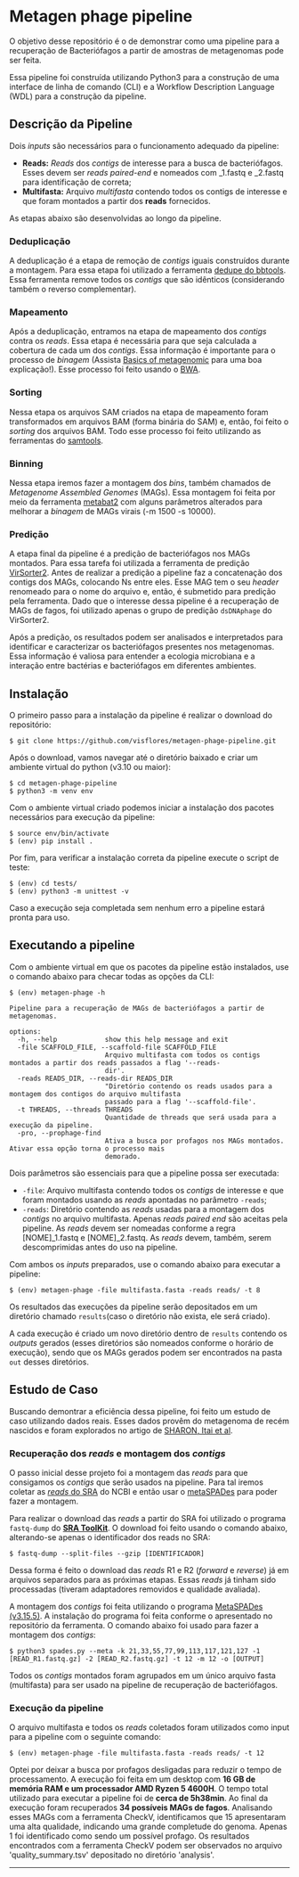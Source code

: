 # Metagen phage pipeline

O objetivo desse repositório é o de demonstrar como uma pipeline para a recuperação de Bacteriófagos a partir de amostras de metagenomas pode ser feita.

Essa pipeline foi construída utilizando Python3 para a construção de uma interface de linha de comando (CLI) e a Workflow Description Language (WDL) para a construção da pipeline.

## Descrição da Pipeline

Dois _inputs_ são necessários para o funcionamento adequado da pipeline:

- __Reads:__ _Reads_ dos _contigs_ de interesse para a busca de bacteriófagos. Esses devem ser _reads_ _paired-end_ e nomeados com _1.fastq e _2.fastq para identificação de correta;
- __Multifasta:__ Arquivo _multifasta_ contendo todos os contigs de interesse e que foram montados a partir dos __reads__ fornecidos.

As etapas abaixo são desenvolvidas ao longo da pipeline.

### Deduplicação

A deduplicação é a etapa de remoção de _contigs_ iguais construídos durante a montagem. Para essa etapa foi utilizado a ferramenta [dedupe do bbtools](https://jgi.doe.gov/data-and-tools/software-tools/bbtools/). Essa ferramenta remove todos os _contigs_ que são idênticos (considerando também o reverso complementar).

### Mapeamento

Após a deduplicação, entramos na etapa de mapeamento dos _contigs_ contra os _reads_. Essa etapa é necessária para que seja calculada a cobertura de cada um dos _contigs_. Essa informação é importante para o processo de _binagem_ (Assista [Basics of metagenomic](https://www.youtube.com/watch?v=MqD4aN1p1qA)  para uma boa explicação!). Esse processo foi feito usando o [BWA](https://bio-bwa.sourceforge.net/).

### Sorting

Nessa etapa os arquivos SAM criados na etapa de mapeamento foram transformados em arquivos BAM (forma binária do SAM) e, então, foi feito o _sorting_ dos arquivos BAM. Todo esse processo foi feito utilizando as ferramentas do [samtools](http://www.htslib.org/).

### Binning

Nessa etapa iremos fazer a montagem dos _bins_, também chamados de _Metagenome Assembled Genomes_ (MAGs). Essa montagem foi feita por meio da ferramenta [metabat2](https://bitbucket.org/berkeleylab/metabat/src/master/) com alguns parâmetros alterados para melhorar a _binagem_ de MAGs virais (-m 1500 -s 10000).

### Predição

A etapa final da pipeline é a predição de bacteriófagos nos MAGs montados. Para essa tarefa foi utilizada a ferramenta de predição [VirSorter2](https://github.com/jiarong/VirSorter2). Antes de realizar a predição a pipeline faz a concatenação dos contigs dos MAGs, colocando Ns entre eles. Esse MAG tem o seu _header_ renomeado para o nome do arquivo e, então, é submetido para predição pela ferramenta. Dado que o interesse dessa pipeline é a recuperação de MAGs de fagos, foi utilizado apenas o grupo de predição `dsDNAphage` do VirSorter2.

Após a predição, os resultados podem ser analisados e interpretados para identificar e caracterizar os bacteriófagos presentes nos metagenomas. Essa informação é valiosa para entender a ecologia microbiana e a interação entre bactérias e bacteriófagos em diferentes ambientes.

## Instalação

O primeiro passo para a instalação da pipeline é realizar o download do repositório:

```console
$ git clone https://github.com/visflores/metagen-phage-pipeline.git
```

Após o download, vamos navegar até o diretório baixado e criar um ambiente virtual do python (v3.10 ou maior):

```console
$ cd metagen-phage-pipeline
$ python3 -m venv env
```

Com o ambiente virtual criado podemos iniciar a instalação dos pacotes necessários para execução da pipeline:

```console
$ source env/bin/activate
$ (env) pip install .
```

Por fim, para verificar a instalação correta da pipeline execute o script de teste:

```console
$ (env) cd tests/
$ (env) python3 -m unittest -v
```

Caso a execução seja completada sem nenhum erro a pipeline estará pronta para uso.

## Executando a pipeline

Com o ambiente virtual em que os pacotes da pipeline estão instalados, use o comando abaixo para checar todas as opções da CLI:

```console
$ (env) metagen-phage -h

Pipeline para a recuperação de MAGs de bacteriófagos a partir de metagenomas.

options:
  -h, --help            show this help message and exit
  -file SCAFFOLD_FILE, --scaffold-file SCAFFOLD_FILE
                        Arquivo multifasta com todos os contigs montados a partir dos reads passados a flag '--reads-
                        dir'.
  -reads READS_DIR, --reads-dir READS_DIR
                        "Diretório contendo os reads usados para a montagem dos contigos do arquivo multifasta
                        passado para a flag '--scaffold-file'.
  -t THREADS, --threads THREADS
                        Quantidade de threads que será usada para a execução da pipeline.
  -pro, --prophage-find
                        Ativa a busca por profagos nos MAGs montados. Ativar essa opção torna o processo mais
                        demorado.

```

Dois parâmetros são essenciais para que a pipeline possa ser executada:

- `-file`: Arquivo multifasta contendo todos os _contigs_ de interesse e que foram montados usando as _reads_ apontadas no parâmetro `-reads`;
- `-reads`: Diretório contendo as _reads_ usadas para a montagem dos _contigs_ no arquivo multifasta. Apenas _reads paired end_ são aceitas pela pipeline. As _reads_ devem ser nomeadas conforme a regra [NOME]_1.fastq e [NOME]_2.fastq. As _reads_ devem, também, serem descomprimidas antes do uso na pipeline.

Com ambos os _inputs_ preparados, use o comando abaixo para executar a pipeline:

```console
$ (env) metagen-phage -file multifasta.fasta -reads reads/ -t 8
```

Os resultados das execuções da pipeline serão depositados em um diretório chamado `results`(caso o diretório não exista, ele será criado). 

A cada execução é criado um novo diretório dentro de `results` contendo os _outputs_ gerados (esses diretórios são nomeados conforme o horário de execução), sendo que os MAGs gerados podem ser encontrados na pasta `out` desses diretórios. 

## Estudo de Caso

Buscando demontrar a eficiência dessa pipeline, foi feito um estudo de caso utilizando dados reais. Esses dados provêm do metagenoma de recém nascidos e foram explorados no artigo de [SHARON, Itai et al](https://pubmed.ncbi.nlm.nih.gov/22936250/).

### Recuperação dos _reads_ e montagem dos _contigs_

O passo inicial desse projeto foi a montagem das _reads_ para que consigamos os _contigs_ que serão usados na pipeline. Para tal iremos coletar as [_reads_ do SRA](https://trace.ncbi.nlm.nih.gov/Traces/?view=run_browser&acc=SRR492065&display=download) do NCBI e então usar o [metaSPADes](https://github.com/ablab/spades) para poder fazer a montagem.

Para realizar o download das _reads_ a partir do SRA foi utilizado o programa `fastq-dump` do [__SRA ToolKit__](https://github.com/ncbi/sra-tools). O download foi feito usando o comando abaixo, alterando-se apenas o identificador dos reads no SRA:

```console
$ fastq-dump --split-files --gzip [IDENTIFICADOR]
```

Dessa forma é feito o download das _reads_ R1 e R2 (_forward_ e _reverse_) já em arquivos separados para as próximas etapas. Essas _reads_ já tinham sido processadas (tiveram adaptadores removidos e qualidade avaliada).

A montagem dos _contigs_ foi feita utilizando o programa [MetaSPADes (v3.15.5)](https://github.com/ablab/spades). A instalação do programa foi feita conforme o apresentado no repositório da ferramenta.
O comando abaixo foi usado para fazer a montagem dos _contigs_:
```console
$ python3 spades.py --meta -k 21,33,55,77,99,113,117,121,127 -1 [READ_R1.fastq.gz] -2 [READ_R2.fastq.gz] -t 12 -m 12 -o [OUTPUT]
```

Todos os _contigs_ montados foram agrupados em um único arquivo fasta (multifasta) para ser usado na pipeline de recuperação de bacteriófagos.

### Execução da pipeline

O arquivo multifasta e todos os _reads_ coletados foram utilizados como input para a pipeline com o seguinte comando:

```console
$ (env) metagen-phage -file multifasta.fasta -reads reads/ -t 12
```

Optei por deixar a busca por profagos desligadas para reduzir o tempo de processamento. A execução foi feita em um desktop com __16 GB de memória RAM e um processador AMD Ryzen 5 4600H__. O tempo total utilizado para executar a pipeline foi de __cerca de 5h38min__.
Ao final da execução foram recuperados  __34 possíveis MAGs de fagos__. Analisando esses MAGs com a ferramenta CheckV, identificamos que 15 apresentaram uma alta qualidade, indicando uma grande completude do genoma. Apenas 1 foi identificado como sendo um possível profago. Os resultados encontrados com a ferramenta CheckV podem ser observados no arquivo 'quality_summary.tsv' depositado no diretório 'analysis'.

---

